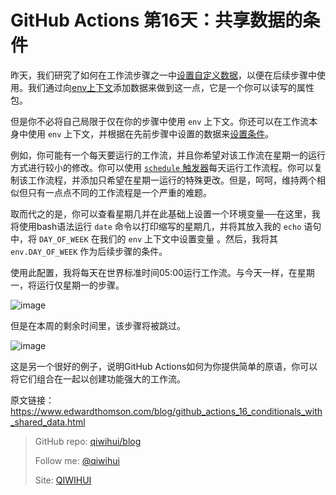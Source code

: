 # GitHub Actions 第16天：共享数据的条件

昨天，我们研究了如何在工作流步骤之一中[设置自定义数据](https://qiwihui.com/qiwihui-blog-98/)，以便在后续步骤中使用。我们通过向[env上下文](https://help.github.com/en/actions/automating-your-workflow-with-github-actions/contexts-and-expression-syntax-for-github-actions#contexts)添加数据来做到这一点，它是一个你可以读写的属性包。

但是你不必将自己局限于仅在你的步骤中使用 `env` 上下文。你还可以在工作流本身中使用 `env` 上下文，并根据在先前步骤中设置的数据来[设置条件](https://qiwihui.com/qiwihui-blog-96/)。

例如，你可能有一个每天要运行的工作流，并且你希望对该工作流在星期一的运行方式进行较小的修改。你可以使用 [`schedule` 触发器](https://help.github.com/en/actions/automating-your-workflow-with-github-actions/workflow-syntax-for-github-actions#onschedule)每天运行工作流程。你可以复制该工作流程，并添加只希望在星期一运行的特殊更改。但是，呵呵，维持两个相似但只有一点点不同的工作流程是一个严重的难题。

<!--more-->

取而代之的是，你可以查看星期几并在此基础上设置一个环境变量──在这里，我将使用bash语法运行 `date` 命令以打印缩写的星期几，并将其放入我的 `echo` 语句中，将 `DAY_OF_WEEK` 在我们的 `env` 上下文中设置变量 。然后，我将其 `env.DAY_OF_WEEK` 作为后续步骤的条件。

<script src="https://gist.github.com/ethomson/c241fcd622172139ccaae0ab8088c75c.js"></script>

使用此配置，我将每天在世界标准时间05:00运行工作流。与今天一样，在星期一，将运行仅星期一的步骤。

![image](https://user-images.githubusercontent.com/3297411/77852191-d8776280-720f-11ea-99f0-a50f64ceabd6.png)

但是在本周的剩余时间里，该步骤将被跳过。

![image](https://user-images.githubusercontent.com/3297411/77852197-dca38000-720f-11ea-8aa0-9ccfab150f3a.png)

这是另一个很好的例子，说明GitHub Actions如何为你提供简单的原语，你可以将它们组合在一起以创建功能强大的工作流。

原文链接：https://www.edwardthomson.com/blog/github_actions_16_conditionals_with_shared_data.html

> GitHub repo: [qiwihui/blog](https://github.com/qiwihui/blog)
>
> Follow me: [@qiwihui](https://github.com/qiwihui)
>
> Site: [QIWIHUI](https://qiwihui.com)

